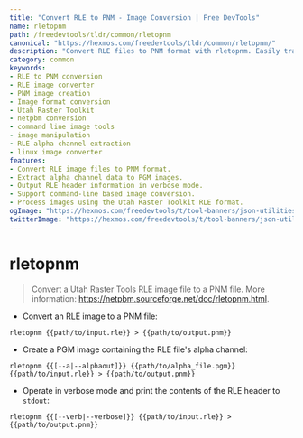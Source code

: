 ```yaml
---
title: "Convert RLE to PNM - Image Conversion | Free DevTools"
name: rletopnm
path: /freedevtools/tldr/common/rletopnm
canonical: "https://hexmos.com/freedevtools/tldr/common/rletopnm/"
description: "Convert RLE files to PNM format with rletopnm. Easily transform image files between these formats using this command-line tool. Free online tool, no registration required."
category: common
keywords:
- RLE to PNM conversion
- RLE image converter
- PNM image creation
- Image format conversion
- Utah Raster Toolkit
- netpbm conversion
- command line image tools
- image manipulation
- RLE alpha channel extraction
- linux image converter
features:
- Convert RLE image files to PNM format.
- Extract alpha channel data to PGM images.
- Output RLE header information in verbose mode.
- Support command-line based image conversion.
- Process images using the Utah Raster Toolkit RLE format.
ogImage: "https://hexmos.com/freedevtools/t/tool-banners/json-utilities-banner.png"
twitterImage: "https://hexmos.com/freedevtools/t/tool-banners/json-utilities-banner.png"
---
```


# rletopnm

> Convert a Utah Raster Tools RLE image file to a PNM file.
> More information: <https://netpbm.sourceforge.net/doc/rletopnm.html>.

- Convert an RLE image to a PNM file:

`rletopnm {{path/to/input.rle}} > {{path/to/output.pnm}}`

- Create a PGM image containing the RLE file's alpha channel:

`rletopnm {{[--a|--alphaout]}} {{path/to/alpha_file.pgm}} {{path/to/input.rle}} > {{path/to/output.pnm}}`

- Operate in verbose mode and print the contents of the RLE header to `stdout`:

`rletopnm {{[--verb|--verbose]}} {{path/to/input.rle}} > {{path/to/output.pnm}}`
